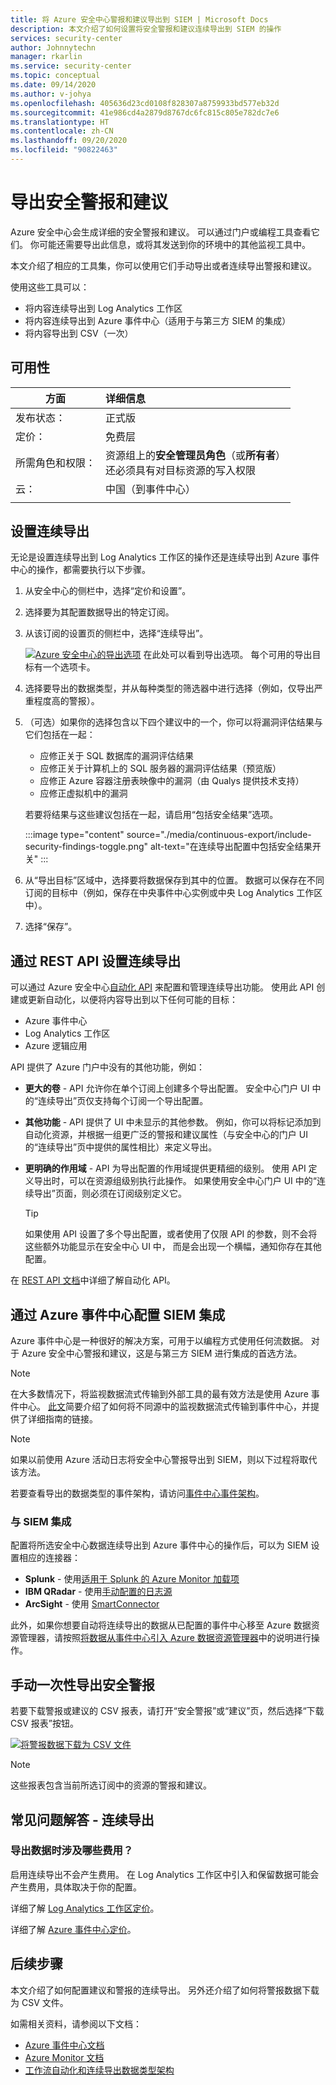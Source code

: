 ```yaml
---
title: 将 Azure 安全中心警报和建议导出到 SIEM | Microsoft Docs
description: 本文介绍了如何设置将安全警报和建议连续导出到 SIEM 的操作
services: security-center
author: Johnnytechn
manager: rkarlin
ms.service: security-center
ms.topic: conceptual
ms.date: 09/14/2020
ms.author: v-johya
ms.openlocfilehash: 405636d23cd0108f828307a8759933bd577eb32d
ms.sourcegitcommit: 41e986cd4a2879d8767dc6fc815c805e782dc7e6
ms.translationtype: HT
ms.contentlocale: zh-CN
ms.lasthandoff: 09/20/2020
ms.locfileid: "90822463"
---
```

# <a name="export-security-alerts-and-recommendations"></a>导出安全警报和建议

Azure 安全中心会生成详细的安全警报和建议。 可以通过门户或编程工具查看它们。 你可能还需要导出此信息，或将其发送到你的环境中的其他监视工具中。 

本文介绍了相应的工具集，你可以使用它们手动导出或者连续导出警报和建议。

使用这些工具可以：

* 将内容连续导出到 Log Analytics 工作区
* 将内容连续导出到 Azure 事件中心（适用于与第三方 SIEM 的集成）
* 将内容导出到 CSV（一次）



## <a name="availability"></a>可用性

|方面|详细信息|
|----|:----|
|发布状态：|正式版|
|定价：|免费层|
|所需角色和权限：|资源组上的**安全管理员角色**（或**所有者**）<br>还必须具有对目标资源的写入权限|
|云：|中国（到事件中心）|
|||



## <a name="set-up-a-continuous-export"></a>设置连续导出

无论是设置连续导出到 Log Analytics 工作区的操作还是连续导出到 Azure 事件中心的操作，都需要执行以下步骤。

1. 从安全中心的侧栏中，选择“定价和设置”。

1. 选择要为其配置数据导出的特定订阅。
    
1. 从该订阅的设置页的侧栏中，选择“连续导出”。

    [![Azure 安全中心的导出选项](./media/continuous-export/continuous-export-options-page.png)](./media/continuous-export/continuous-export-options-page.png#lightbox) 在此处可以看到导出选项。 每个可用的导出目标有一个选项卡。 

1. 选择要导出的数据类型，并从每种类型的筛选器中进行选择（例如，仅导出严重程度高的警报）。

1. （可选）如果你的选择包含以下四个建议中的一个，你可以将漏洞评估结果与它们包括在一起：

    - 应修正关于 SQL 数据库的漏洞评估结果
    - 应修正关于计算机上的 SQL 服务器的漏洞评估结果（预览版）
    - 应修正 Azure 容器注册表映像中的漏洞（由 Qualys 提供技术支持）
    - 应修正虚拟机中的漏洞

    若要将结果与这些建议包括在一起，请启用“包括安全结果”选项。

    :::image type="content" source="./media/continuous-export/include-security-findings-toggle.png" alt-text="在连续导出配置中包括安全结果开关" :::


1. 从“导出目标”区域中，选择要将数据保存到其中的位置。 数据可以保存在不同订阅的目标中（例如，保存在中央事件中心实例或中央 Log Analytics 工作区中）。

1. 选择“保存”。


## <a name="set-up-continuous-export-via-the-rest-api"></a>通过 REST API 设置连续导出

可以通过 Azure 安全中心[自动化 API](https://docs.microsoft.com/rest/api/securitycenter/automations) 来配置和管理连续导出功能。 使用此 API 创建或更新自动化，以便将内容导出到以下任何可能的目标：

- Azure 事件中心
- Log Analytics 工作区
- Azure 逻辑应用 

API 提供了 Azure 门户中没有的其他功能，例如：

* **更大的卷** - API 允许你在单个订阅上创建多个导出配置。 安全中心门户 UI 中的“连续导出”页仅支持每个订阅一个导出配置。

* **其他功能** - API 提供了 UI 中未显示的其他参数。 例如，你可以将标记添加到自动化资源，并根据一组更广泛的警报和建议属性（与安全中心的门户 UI 的“连续导出”页中提供的属性相比）来定义导出。

* **更明确的作用域** - API 为导出配置的作用域提供更精细的级别。 使用 API 定义导出时，可以在资源组级别执行此操作。 如果使用安全中心门户 UI 中的“连续导出”页面，则必须在订阅级别定义它。

    > [!TIP]
    > 如果使用 API 设置了多个导出配置，或者使用了仅限 API 的参数，则不会将这些额外功能显示在安全中心 UI 中， 而是会出现一个横幅，通知你存在其他配置。

在 [REST API 文档](https://docs.microsoft.com/rest/api/securitycenter/automations)中详细了解自动化 API。



## <a name="configure-siem-integration-via-azure-event-hubs"></a>通过 Azure 事件中心配置 SIEM 集成

Azure 事件中心是一种很好的解决方案，可用于以编程方式使用任何流数据。 对于 Azure 安全中心警报和建议，这是与第三方 SIEM 进行集成的首选方法。

> [!NOTE]
> 在大多数情况下，将监视数据流式传输到外部工具的最有效方法是使用 Azure 事件中心。 [此文](/azure-monitor/platform/stream-monitoring-data-event-hubs)简要介绍了如何将不同源中的监视数据流式传输到事件中心，并提供了详细指南的链接。

> [!NOTE]
> 如果以前使用 Azure 活动日志将安全中心警报导出到 SIEM，则以下过程将取代该方法。

若要查看导出的数据类型的事件架构，请访问[事件中心事件架构](https://aka.ms/ASCAutomationSchemas)。


### <a name="to-integrate-with-a-siem"></a>与 SIEM 集成 

配置将所选安全中心数据连续导出到 Azure 事件中心的操作后，可以为 SIEM 设置相应的连接器：

* **Splunk** - 使用[适用于 Splunk 的 Azure Monitor 加载项](https://github.com/Microsoft/AzureMonitorAddonForSplunk/blob/master/README.md)
* **IBM QRadar** - 使用[手动配置的日志源](https://www.ibm.com/support/knowledgecenter/SS42VS_DSM/com.ibm.dsm.doc/t_dsm_guide_microsoft_azure_enable_event_hubs.html)
* **ArcSight** - 使用 [SmartConnector](https://community.microfocus.com/t5/ArcSight-Connectors/SmartConnector-for-Microsoft-Azure-Monitor-Event-Hub/ta-p/1671292)

此外，如果你想要自动将连续导出的数据从已配置的事件中心移至 Azure 数据资源管理器，请按照[将数据从事件中心引入 Azure 数据资源管理器](https://docs.azure.cn/data-explorer/ingest-data-event-hub)中的说明进行操作。



<!--Not available in MC: ## Continuous export to a Log Analytics workspace-->
## <a name="manual-one-time-export-of-security-alerts"></a>手动一次性导出安全警报

若要下载警报或建议的 CSV 报表，请打开“安全警报”或“建议”页，然后选择“下载 CSV 报表”按钮。

[![将警报数据下载为 CSV 文件](./media/continuous-export/download-alerts-csv.png)](./media/continuous-export/download-alerts-csv.png#lightbox)

> [!NOTE]
> 这些报表包含当前所选订阅中的资源的警报和建议。



## <a name="faq---continuous-export"></a>常见问题解答 - 连续导出

### <a name="what-are-the-costs-involved-in-exporting-data"></a>导出数据时涉及哪些费用？

启用连续导出不会产生费用。 在 Log Analytics 工作区中引入和保留数据可能会产生费用，具体取决于你的配置。 

详细了解 [Log Analytics 工作区定价](https://www.azure.cn/pricing/details/monitor/)。

详细了解 [Azure 事件中心定价](https://www.azure.cn/pricing/details/event-hubs/)。


## <a name="next-steps"></a>后续步骤

本文介绍了如何配置建议和警报的连续导出。 另外还介绍了如何将警报数据下载为 CSV 文件。 

如需相关资料，请参阅以下文档： 

- [Azure 事件中心文档](/event-hubs/)
- [Azure Monitor 文档](/azure-monitor/)
- [工作流自动化和连续导出数据类型架构](https://aka.ms/ASCAutomationSchemas)

